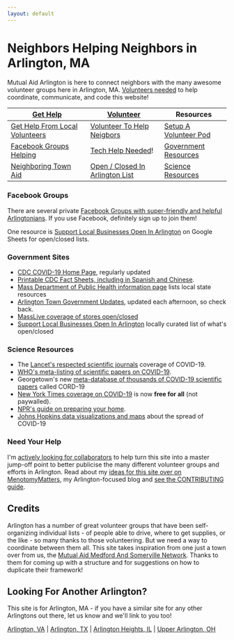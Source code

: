 ```yaml
---
layout: default
---
```


# Neighbors Helping Neighbors in Arlington, MA

Mutual Aid Arlington is here to connect neighbors with the many awesome volunteer groups here in Arlington, MA.  [Volunteers needed](/tech#volunteer-to-help) to help coordinate, communicate, and code this website!

| [**Get Help**](/gethelp) | [**Volunteer**](/volunteer) | **Resources** |
| --- | --- | --- | 
| [Get Help From Local Volunteers](/gethelp) | [Volunteer To Help Neigbors](/volunteer) | [Setup A Volunteer Pod](/pods) |
| [Facebook Groups Helping](#facebook-groups) | [Tech Help Needed](/tech#volunteer-to-help)! | [Government Resources](#government-sites) | 
| [Neighboring Town Aid](/local) | [Open / Closed In Arlington List](https://docs.google.com/spreadsheets/d/1H8XgJ5soHNKMIpXmyrfP3BHs0nHHx2Rb9IVxCRqIl9g/edit?fbclid=IwAR3cC1Yv_uMDlcDeqt4FaIKLn2-mSLyAaVc1tKxt0ZKuPJcRu-0umLH5LJ0#gid=968014385) | [Science Resources](#science-sites) | 

### Facebook Groups

There are several private [Facebook Groups with super-friendly and helpful Arlingtonians](https://menotomymatters.com/howto/covid-emergency/#resource-lists---where-to-get-help).  If you use Facebook, definitely sign up to join them!

One resource is [Support Local Businesses Open In Arlington](https://docs.google.com/spreadsheets/d/1H8XgJ5soHNKMIpXmyrfP3BHs0nHHx2Rb9IVxCRqIl9g/edit?fbclid=IwAR3cC1Yv_uMDlcDeqt4FaIKLn2-mSLyAaVc1tKxt0ZKuPJcRu-0umLH5LJ0#gid=968014385) on Google Sheets for open/closed lists.

### Government Sites

- [CDC COVID-19 Home Page](https://www.cdc.gov/coronavirus/2019-ncov/index.html), regularly updated
- [Printable CDC Fact Sheets, including in Spanish and Chinese](https://www.cdc.gov/coronavirus/2019-ncov/communication/factsheets.html).
- [Mass Department of Public Health information page](https://www.mass.gov/2019coronavirus) lists local state resources
- [Arlington Town Government Updates](https://www.arlingtonma.gov/Home/Components/News/News/10023/1525?backlist=%2fdepartments%2fhealth-human-services%2fhealth-department), updated each afternoon, so check back.
- [MassLive coverage of stores open/closed](https://www.masslive.com/coronavirus/2020/03/coronavirus-shutdowns-whats-open-whats-closed-in-massachusetts.html)
- [Support Local Businesses Open In Arlington](https://docs.google.com/spreadsheets/d/1H8XgJ5soHNKMIpXmyrfP3BHs0nHHx2Rb9IVxCRqIl9g/edit?fbclid=IwAR3cC1Yv_uMDlcDeqt4FaIKLn2-mSLyAaVc1tKxt0ZKuPJcRu-0umLH5LJ0#gid=968014385) locally curated list of what's open/closed

### Science Resources

- The [Lancet's respected scientific journals](https://www.thelancet.com/coronavirus) coverage of COVID-19.
- [WHO's meta-listing of scientific papers on COVID-19](https://www.who.int/emergencies/diseases/novel-coronavirus-2019/global-research-on-novel-coronavirus-2019-ncov).
- Georgetown's new [meta-database of thousands of COVID-19 scientific papers](https://cset.georgetown.edu/covid-19-open-research-dataset-cord-19/) called CORD-19
- [New York Times coverage on COVID-19](https://www.nytimes.com/news-event/coronavirus) is now **free for all** (not paywalled).
- [NPR's guide on preparing your home](https://www.npr.org/sections/goatsandsoda/2020/02/26/809650625/a-guide-how-to-prepare-your-home-for-coronavirus).
- [Johns Hopkins data visualizations and maps](https://systems.jhu.edu/research/public-health/ncov/) about the spread of COVID-19 

### Need Your Help

I'm [actively looking for collaborators](/tech#volunteer-to-help) to help turn this site into a master jump-off point to better publicise the many different volunteer groups and efforts in Arlington.  Read about my [ideas for this site over on MenotomyMatters](https://menotomymatters.com/howto/covid-organize/), my Arlington-focused blog and [see the CONTRIBUTING guide](https://github.com/ShaneCurcuru/mutualaidarlington.org/blob/master/CONTRIBUTING.md).

## Credits

Arlington has a number of great volunteer groups that have been self-organizing individual lists - of people able to drive, where to get supplies, or the like - so many thanks to those volunteering.  But we need a way to coordinate between them all.  This site takes inspiration from one just a town over from us, the [Mutual Aid Medford And Somerville Network](https://mutualaidmamas.com/).  Thanks to them for coming up with a structure and for suggestions on how to duplicate their framework!

## Looking For Another Arlington?

This site is for Arlington, MA - if you have a similar site for any other Arlingtons out there, let us know and we'll link to you too!

[Arlington, VA](https://health.arlingtonva.us/covid-19-coronavirus-updates/) | [Arlington, TX](https://www.arlingtontx.gov/coronavirus) | [Arlington Heights, IL](https://www.vah.com/our_community/WhatsNew/coronavirus) | [Upper Arlington, OH](https://upperarlingtonoh.gov/coronavirus-awareness-preparedness/)

